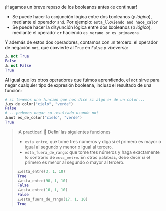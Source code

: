 ¡Hagamos un breve repaso de los booleanos antes de continuar!

* Se puede hacer la conjunción lógica entre dos booleanos (_y lógico_), mediante el operador `and`. Por ejemplo: `esta_lloviendo and hace_calor`
* Se puede hacer la disyunción lógica entre dos booleanos (_o lógico_), mediante el operador `or` haciendo `es_verano or es_primavera`

Y además de estos dos operadores, contamos con un tercero: el operador de negación `not`, que convierte al `True` en `False` y viceversa:

```python
ム not True
False
ム not False
True
```

Al igual que los otros operadores que fuimos aprendiendo, el `not` sirve para negar cualquier tipo de expresión booleana, incluso el resultado de una función: 

```python
# si tenemos una función que nos dice si algo es de un color...
ムes_de_color("cielo", "verde")
False
# ...podemos negar su resultado usando not
ムnot es_de_color("cielo", "verde")
True
```

> ¡A practicar! :muscle: Definí las siguientes funciones:
>
> * `esta_entre`, que tome tres números y diga si el primero es mayor o igual al segundo y menor o igual al tercero.
> * `esta_fuera_de_rango`: que tome tres números y haga exactamente lo contrario de `esta_entre`. En otras palabras, debe decir si el primero es menor al segundo o mayor al tercero.
>
> ```python
> ムesta_entre(3, 1, 10)
> True
> ムesta_entre(90, 1, 10)
> False
> ムesta_entre(10, 1, 10)
> False
> ムesta_fuera_de_rango(17, 1, 10)
> True
> ```
>

